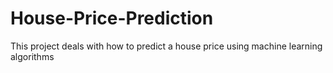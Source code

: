 # House-Price-Prediction
This project deals with how to predict a house price using machine learning algorithms
